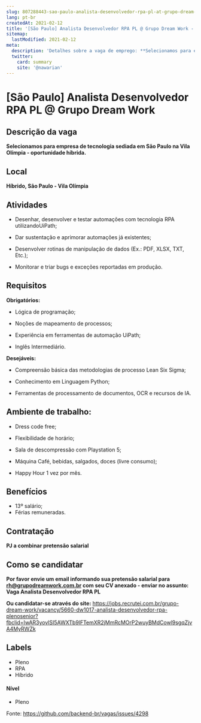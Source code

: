 ```yaml
---
slug: 807288443-sao-paulo-analista-desenvolvedor-rpa-pl-at-grupo-dream-work
lang: pt-br
createdAt: 2021-02-12
title: '[São Paulo] Analista Desenvolvedor RPA PL @ Grupo Dream Work - Vaga de Emprego'
sitemap:
  lastModified: 2021-02-12
meta:
  description: 'Detalhes sobre a vaga de emprego: **Selecionamos para empresa de tecnologia sediada em São Paulo na Vila Olímpia - oportunidade híbrida.**'
  twitter:
    card: summary
    site: '@nawarian'
---
```


# [São Paulo] Analista Desenvolvedor RPA PL @ Grupo Dream Work

## Descrição da vaga

**Selecionamos para empresa de tecnologia sediada em São Paulo na Vila Olímpia - oportunidade híbrida.**

## Local

**Híbrido, São Paulo - Vila Olímpia**

## Atividades

- Desenhar, desenvolver e testar automações com tecnologia RPA utilizandoUiPath; 

- Dar sustentação e aprimorar automações já existentes; 

- Desenvolver rotinas de manipulação de dados (Ex.: PDF, XLSX, TXT, Etc.); 

- Monitorar e triar bugs e exceções reportadas em produção.

## Requisitos

**Obrigatórios:**

- Lógica de programação; 

- Noções de mapeamento de processos;  

- Experiência em ferramentas de automação UiPath; 

- Inglês Intermediário. 

**Desejáveis:**

- Compreensão básica das metodologias de processo Lean Six Sigma; 

- Conhecimento em Linguagem Python; 

- Ferramentas de processamento de documentos, OCR e recursos de IA. 

## Ambiente de trabalho:

- Dress code free; 

- Flexibilidade de horário; 

- Sala de descompressão com Playstation 5; 

- Máquina Café, bebidas, salgados, doces (livre consumo); 

- Happy Hour 1 vez por mês.

## Benefícios
- 13º salário;
- Férias remuneradas.

## Contratação

**PJ a combinar pretensão salarial**

## Como se candidatar

**Por favor envie um email informando sua pretensão salarial para rh@grupodreamwork.com.br com seu CV anexado - enviar no assunto: Vaga Analista Desenvolvedor RPA PL**

**Ou candidatar-se através do site:** https://jobs.recrutei.com.br/grupo-dream-work/vacancy/5660-dw1017-analista-desenvolvedor-rpa-plenosenior?fbclid=IwAR3yovlSI5AWXTb9lFTemXR2jMmRcMOrP2wuyBMdCowl9sgqZjvA4MyRWZk

## Labels
- Pleno
- RPA
- Híbrido

#### Nível
- Pleno

Fonte: https://github.com/backend-br/vagas/issues/4298